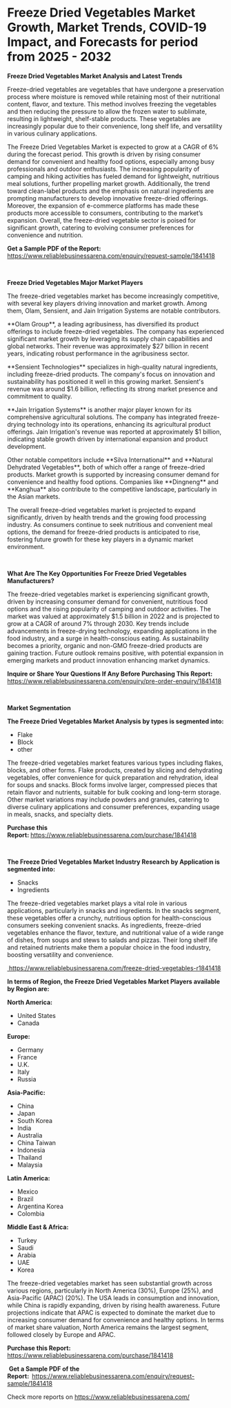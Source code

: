 <p><h1>Freeze Dried Vegetables Market Growth, Market Trends, COVID-19 Impact, and Forecasts for period from 2025 - 2032</h1></p><p><strong>Freeze Dried Vegetables Market Analysis and Latest Trends</strong></p>
<p><p>Freeze-dried vegetables are vegetables that have undergone a preservation process where moisture is removed while retaining most of their nutritional content, flavor, and texture. This method involves freezing the vegetables and then reducing the pressure to allow the frozen water to sublimate, resulting in lightweight, shelf-stable products. These vegetables are increasingly popular due to their convenience, long shelf life, and versatility in various culinary applications.</p><p>The Freeze Dried Vegetables Market is expected to grow at a CAGR of 6% during the forecast period. This growth is driven by rising consumer demand for convenient and healthy food options, especially among busy professionals and outdoor enthusiasts. The increasing popularity of camping and hiking activities has fueled demand for lightweight, nutritious meal solutions, further propelling market growth. Additionally, the trend toward clean-label products and the emphasis on natural ingredients are prompting manufacturers to develop innovative freeze-dried offerings. Moreover, the expansion of e-commerce platforms has made these products more accessible to consumers, contributing to the market’s expansion. Overall, the freeze-dried vegetable sector is poised for significant growth, catering to evolving consumer preferences for convenience and nutrition.</p></p>
<p><strong>Get a Sample PDF of the Report:&nbsp;</strong> <a href="https://www.reliablebusinessarena.com/enquiry/request-sample/1841418?utm_campaign=2039&utm_medium=2&utm_source=Github&utm_content=ia&utm_term=07042025&utm_id=freeze-dried-vegetables">https://www.reliablebusinessarena.com/enquiry/request-sample/1841418</a></p>
<p>&nbsp;</p>
<p><strong>Freeze Dried Vegetables Major Market Players</strong></p>
<p><p>The freeze-dried vegetables market has become increasingly competitive, with several key players driving innovation and market growth. Among them, Olam, Sensient, and Jain Irrigation Systems are notable contributors.</p><p>**Olam Group**, a leading agribusiness, has diversified its product offerings to include freeze-dried vegetables. The company has experienced significant market growth by leveraging its supply chain capabilities and global networks. Their revenue was approximately $27 billion in recent years, indicating robust performance in the agribusiness sector.</p><p>**Sensient Technologies** specializes in high-quality natural ingredients, including freeze-dried products. The company's focus on innovation and sustainability has positioned it well in this growing market. Sensient's revenue was around $1.6 billion, reflecting its strong market presence and commitment to quality.</p><p>**Jain Irrigation Systems** is another major player known for its comprehensive agricultural solutions. The company has integrated freeze-drying technology into its operations, enhancing its agricultural product offerings. Jain Irrigation's revenue was reported at approximately $1 billion, indicating stable growth driven by international expansion and product development.</p><p>Other notable competitors include **Silva International** and **Natural Dehydrated Vegetables**, both of which offer a range of freeze-dried products. Market growth is supported by increasing consumer demand for convenience and healthy food options. Companies like **Dingneng** and **Kanghua** also contribute to the competitive landscape, particularly in the Asian markets.</p><p>The overall freeze-dried vegetables market is projected to expand significantly, driven by health trends and the growing food processing industry. As consumers continue to seek nutritious and convenient meal options, the demand for freeze-dried products is anticipated to rise, fostering future growth for these key players in a dynamic market environment.</p></p>
<p>&nbsp;</p>
<p><strong>What Are The Key Opportunities For Freeze Dried Vegetables Manufacturers?</strong></p>
<p><p>The freeze-dried vegetables market is experiencing significant growth, driven by increasing consumer demand for convenient, nutritious food options and the rising popularity of camping and outdoor activities. The market was valued at approximately $1.5 billion in 2022 and is projected to grow at a CAGR of around 7% through 2030. Key trends include advancements in freeze-drying technology, expanding applications in the food industry, and a surge in health-conscious eating. As sustainability becomes a priority, organic and non-GMO freeze-dried products are gaining traction. Future outlook remains positive, with potential expansion in emerging markets and product innovation enhancing market dynamics.</p></p>
<p><strong>Inquire or Share Your Questions If Any Before Purchasing This Report:</strong> <a href="https://www.reliablebusinessarena.com/enquiry/pre-order-enquiry/1841418?utm_campaign=2039&utm_medium=2&utm_source=Github&utm_content=ia&utm_term=07042025&utm_id=freeze-dried-vegetables">https://www.reliablebusinessarena.com/enquiry/pre-order-enquiry/1841418</a></p>
<p>&nbsp;</p>
<p><strong>Market Segmentation</strong></p>
<p><strong>The Freeze Dried Vegetables Market Analysis by types is segmented into:</strong></p>
<p><ul><li>Flake</li><li>Block</li><li>other</li></ul></p>
<p><p>The freeze-dried vegetables market features various types including flakes, blocks, and other forms. Flake products, created by slicing and dehydrating vegetables, offer convenience for quick preparation and rehydration, ideal for soups and snacks. Block forms involve larger, compressed pieces that retain flavor and nutrients, suitable for bulk cooking and long-term storage. Other market variations may include powders and granules, catering to diverse culinary applications and consumer preferences, expanding usage in meals, snacks, and specialty diets.</p></p>
<p><strong>Purchase this Report:&nbsp;</strong><a href="https://www.reliablebusinessarena.com/purchase/1841418?utm_campaign=2039&utm_medium=2&utm_source=Github&utm_content=ia&utm_term=07042025&utm_id=freeze-dried-vegetables">https://www.reliablebusinessarena.com/purchase/1841418</a></p>
<p>&nbsp;</p>
<p><strong>The Freeze Dried Vegetables Market Industry Research by Application is segmented into:</strong></p>
<p><ul><li>Snacks</li><li>Ingredients</li></ul></p>
<p><p>The freeze-dried vegetables market plays a vital role in various applications, particularly in snacks and ingredients. In the snacks segment, these vegetables offer a crunchy, nutritious option for health-conscious consumers seeking convenient snacks. As ingredients, freeze-dried vegetables enhance the flavor, texture, and nutritional value of a wide range of dishes, from soups and stews to salads and pizzas. Their long shelf life and retained nutrients make them a popular choice in the food industry, boosting versatility and convenience.</p></p>
<p><a href="https://www.reliablebusinessarena.com/freeze-dried-vegetables-r1841418?utm_campaign=2039&utm_medium=2&utm_source=Github&utm_content=ia&utm_term=07042025&utm_id=freeze-dried-vegetables">&nbsp;https://www.reliablebusinessarena.com/freeze-dried-vegetables-r1841418</a></p>
<p><strong>In terms of Region, the Freeze Dried Vegetables Market Players available by Region are:</strong></p>
<p>
    <p> <strong> North America: </strong>
        <ul>
            <li>United States</li>
            <li>Canada</li>
        </ul>
        </p> 
    <p> <strong> Europe: </strong>
        <ul>
            <li>Germany</li>
            <li>France</li>
            <li>U.K.</li>
            <li>Italy</li>
            <li>Russia</li>
        </ul>
        </p> 
    <p> <strong> Asia-Pacific: </strong>
        <ul>
            <li>China</li>
            <li>Japan</li>
            <li>South Korea</li>
            <li>India</li>
            <li>Australia</li>
            <li>China Taiwan</li>
            <li>Indonesia</li>
            <li>Thailand</li>
            <li>Malaysia</li>
        </ul>
        </p> 
    <p> <strong> Latin America: </strong>
        <ul>
            <li>Mexico</li>
            <li>Brazil</li>
            <li>Argentina Korea</li>
            <li>Colombia</li>
        </ul>
        </p> 
    <p> <strong> Middle East & Africa: </strong>
        <ul>
            <li>Turkey</li>
            <li>Saudi</li>
            <li>Arabia</li>
            <li>UAE</li>
            <li>Korea</li>
        </ul>
    </p>
    </p>
<p><p>The freeze-dried vegetables market has seen substantial growth across various regions, particularly in North America (30%), Europe (25%), and Asia-Pacific (APAC) (20%). The USA leads in consumption and innovation, while China is rapidly expanding, driven by rising health awareness. Future projections indicate that APAC is expected to dominate the market due to increasing consumer demand for convenience and healthy options. In terms of market share valuation, North America remains the largest segment, followed closely by Europe and APAC.</p></p>
<p><strong>Purchase this Report: </strong><a href="https://www.reliablebusinessarena.com/purchase/1841418?utm_campaign=2039&utm_medium=2&utm_source=Github&utm_content=ia&utm_term=07042025&utm_id=freeze-dried-vegetables">https://www.reliablebusinessarena.com/purchase/1841418</a></p>
<p>&nbsp;<strong>Get a Sample PDF of the Report:&nbsp;&nbsp;</strong><a href="https://www.reliablebusinessarena.com/enquiry/request-sample/1841418?utm_campaign=2039&utm_medium=2&utm_source=Github&utm_content=ia&utm_term=07042025&utm_id=freeze-dried-vegetables">https://www.reliablebusinessarena.com/enquiry/request-sample/1841418</a></p>
<p><strong></strong></p>
<p>Check more reports on <a href="https://www.reliablebusinessarena.com/?utm_campaign=2039&utm_medium=2&utm_source=Github&utm_content=ia&utm_term=07042025&utm_id=freeze-dried-vegetables">https://www.reliablebusinessarena.com/</a></p>